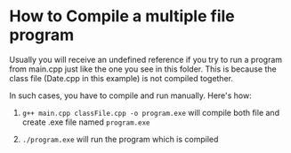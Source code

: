 # How to Compile a multiple file program

Usually you will receive an undefined reference if you try to run a program from main.cpp just like the one you see in this folder.
This is because the class file (Date.cpp in this example) is not compiled together.

In such cases, you have to compile and run manually. Here's how:

1. `g++ main.cpp classFile.cpp -o program.exe` will compile both file and create .exe file named `program.exe`

2. `./program.exe` will run the program which is compiled
